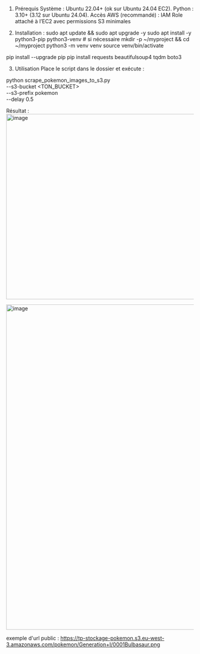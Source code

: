 1) Prérequis
Système : Ubuntu 22.04+ (ok sur Ubuntu 24.04 EC2).
Python : 3.10+ (3.12 sur Ubuntu 24.04).
Accès AWS (recommandé) : IAM Role attaché à l’EC2 avec permissions S3 minimales

2) Installation :
   sudo apt update && sudo apt upgrade -y
   sudo apt install -y python3-pip python3-venv  # si nécessaire
  mkdir -p ~/myproject && cd ~/myproject
   python3 -m venv venv
  source venv/bin/activate

pip install --upgrade pip
pip install requests beautifulsoup4 tqdm boto3

3) Utilisation
Place le script dans le dossier et exécute :

python scrape_pokemon_images_to_s3.py \
  --s3-bucket <TON_BUCKET> \
  --s3-prefix pokemon \
  --delay 0.5


  Résultat : 
  <img width="1247" height="497" alt="image" src="https://github.com/user-attachments/assets/014fa86f-65e8-4f54-87a8-9b4af3e26b3c" />

  <img width="1915" height="872" alt="image" src="https://github.com/user-attachments/assets/334f8ada-83eb-42d7-9793-7d384390f355" />

  exemple d'url public :
  https://tp-stockage-pokemon.s3.eu-west-3.amazonaws.com/pokemon/Generation+I/0001Bulbasaur.png

  


  


  

